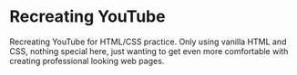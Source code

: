 # Recreating YouTube
Recreating YouTube for HTML/CSS practice. Only using vanilla HTML and CSS, nothing special here, just wanting to get even more comfortable with creating professional looking web pages.
